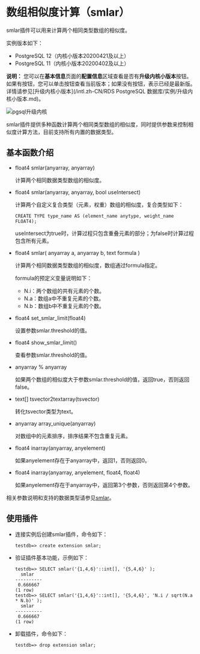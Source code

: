 # 数组相似度计算（smlar）

smlar插件可以用来计算两个相同类型数组的相似度。

实例版本如下：

-   PostgreSQL 12（内核小版本20200421及以上）
-   PostgreSQL 11（内核小版本20200402及以上）

**说明：** 您可以在**基本信息**页面的**配置信息**区域查看是否有**升级内核小版本**按钮。如果有按钮，您可以单击按钮查看当前版本；如果没有按钮，表示已经是最新版。详情请参见[升级内核小版本](/intl.zh-CN/RDS PostgreSQL 数据库/实例/升级内核小版本.md)。

![pgsql升级内核](https://static-aliyun-doc.oss-cn-hangzhou.aliyuncs.com/assets/img/zh-CN/4919259951/p101917.png)

smlar插件提供多种函数计算两个相同类型数组的相似度，同时提供参数来控制相似度计算方法，目前支持所有内置的数据类型。

## 基本函数介绍

-   float4 smlar\(anyarray, anyarray\)

    计算两个相同数据类型数组的相似度。

-   float4 smlar\(anyarray, anyarray, bool useIntersect\)

    计算两个自定义复合类型（元素，权重）数组的相似度，复合类型如下：

    ```
    CREATE TYPE type_name AS (element_name anytype, weight_name FLOAT4);
    ```

    useIntersect为true时，计算过程只包含重叠元素的部分；为false时计算过程包含所有元素。

-   float4 smlar\( anyarray a, anyarray b, text formula \)

    计算两个相同数据类型数组的相似度，数组通过formula指定。

    formula的预定义变量说明如下：

    -   N.i：两个数组的共有元素的个数。
    -   N.a：数组a中不重复元素的个数。
    -   N.b：数组b中不重复元素的个数。
-   float4 set\_smlar\_limit\(float4\)

    设置参数smlar.threshold的值。

-   float4 show\_smlar\_limit\(\)

    查看参数smlar.threshold的值。

-   anyarray % anyarray

    如果两个数组的相似度大于参数smlar.threshold的值，返回true，否则返回false。

-   text\[\] tsvector2textarray\(tsvector\)

    转化tsvector类型为text。

-   anyarray array\_unique\(anyarray\)

    对数组中的元素排序，排序结果不包含重复元素。

-   float4 inarray\(anyarray, anyelement\)

    如果anyelement存在于anyarray中，返回1，否则返回0。

-   float4 inarray\(anyarray, anyelement, float4, float4\)

    如果anyelement存在于anyarray中，返回第3个参数，否则返回第4个参数。


相关参数说明和支持的数据类型请参见[smlar](https://github.com/jirutka/smlar)。

## 使用插件

-   连接实例后创建smlar插件，命令如下：

    ```
    testdb=> create extension smlar;
    ```

-   验证插件基本功能，示例如下：

    ```
    testdb=> SELECT smlar('{1,4,6}'::int[], '{5,4,6}' );
      smlar   
    ----------
     0.666667
    (1 row)
    testdb=> SELECT smlar('{1,4,6}'::int[], '{5,4,6}', 'N.i / sqrt(N.a * N.b)' );
      smlar   
    ----------
     0.666667
    (1 row)
    ```

-   卸载插件，命令如下：

    ```
    testdb=> drop extension smlar;
    ```



